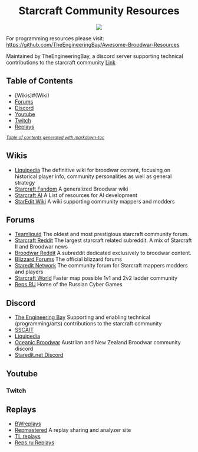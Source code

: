 <div align="center">
  <h1>
    Starcraft Community Resources
  </h1>

![](https://badgen.net/github/last-commit/TheEngineeringBay/Starcraft-Community-Resources)
</div>

For programming resources please visit: 
https://github.com/TheEngineeringBay/Awesome-Broodwar-Resources

Maintained by TheEngineeringBay, a discord server supporting technical contributions to the starcraft community [Link](https://discord.com/invite/cV5tzs5)

## Table of Contents
- [Wikis]#(Wiki)
- [Forums](#forums)
- [Discord](#discord)
- [Youtube](#youtube)
- [Twitch](#twitch)
- [Replays](#replays)


<small><i><a href='http://ecotrust-canada.github.io/markdown-toc/'>Table of contents generated with markdown-toc</a></i></small>

## Wikis
- [Liquipedia](https://liquipedia.net/starcraft/Main_Page) The definitive wiki for broodwar content, focusing on historical player info, community personalities as well as general strategy
- [Starcraft Fandom](https://starcraft.fandom.com/wiki/StarCraft:_Remastered) A generalized Broodwar wiki
- [Starcraft AI](http://www.starcraftai.com/wiki/Main_Page) A List of resources for AI development
- [StarEdit Wiki](http://www.staredit.net/wiki/index.php/Main_Page) A wiki supporting community mappers and modders


## Forums
- [Teamliquid](https://tl.net/) The oldest and most prestigious starcraft community forum. 
- [Starcraft Reddit](https://www.reddit.com/r/starcraft/) The largest starcraft related subreddit. A mix of Starcraft II and Broodwar news 
- [Broodwar Reddit](https://www.reddit.com/r/broodwar/)  A subreddit dedicated exclusively to broodwar content.
- [Blizzard Forums](https://us.forums.blizzard.com/en/starcraft/) The official blizzard forums
- [Staredit Network](http://www.staredit.net/) The community forum for Starcraft mappers modders and players
- [Starcraft World](https://starcraftworld.com/) Faster map possible 1v1 and 2v2 ladder community
- [Reps RU](https://defiler.ru/) Home of the Russian Cyber Games

## Discord
- [The Engineering Bay](https://discord.com/invite/cV5tzs5) Supporting and enabling technical (programming/arts) contributions to the starcraft community
- [SSCAIT](https://discord.com/channels/226400736013975552/746721989791711312/746722414871969832)
- [Liquipedia](https://discord.com/invite/liquipedia) 
- [Oceanic Broodwar](https://discord.gg/QgH72rb) Austrlian and New Zealand Broodwar community discord
- [Staredit.net Discord](https://discord.gg/rKs3NDc)


## Youtube

### Twitch

## Replays
- [BWreplays](http://bwreplays.com/) 
- [Repmastered](https://repmastered.app/) A replay sharing and analyzer site
- [TL replays](https://tl.net/replay/)
- [Reps.ru Replays](https://reps.ru/replay?type=user)